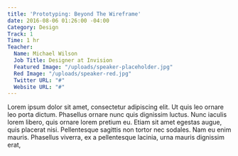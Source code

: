 ```yaml
---
title: 'Prototyping: Beyond The Wireframe'
date: 2016-08-06 01:26:00 -04:00
Category: Design
Track: 1
Time: 1 hr
Teacher:
  Name: Michael Wilson
  Job Title: Designer at Invision
  Featured Image: "/uploads/speaker-placeholder.jpg"
  Red Image: "/uploads/speaker-red.jpg"
  Twitter URL: "#"
  Website URL: "#"
---
```


Lorem ipsum dolor sit amet, consectetur adipiscing elit. Ut quis leo ornare leo porta dictum. Phasellus ornare nunc quis dignissim luctus. Nunc iaculis lorem libero, quis ornare lorem pretium eu. Etiam sit amet egestas augue, quis placerat nisi. Pellentesque sagittis non tortor nec sodales. Nam eu enim mauris. Phasellus viverra, ex a pellentesque lacinia, urna mauris dignissim erat,